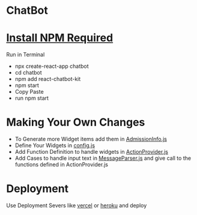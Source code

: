 # ChatBot
# [Install NPM Required](https://www.npmjs.com)
Run in Terminal
* npx create-react-app chatbot
* cd chatbot
* npm add react-chatbot-kit
* npm start
* Copy Paste 
* run npm start

# Making Your Own Changes
* To Generate more Widget items add them in [AdmissionInfo.js](https://www.github.com/shreyasY2k/chatBot/src/components/AdmissionInfo/AdmissionInfo.js)
* Define Your Widgets in [config.js](https://www.github.com/shreyasY2k/chatBot/src/config.js)
* Add Function Definition to handle widgets in [ActionProvider.js](https://www.github.com/shreyasY2k/chatBot/src/ActionProvider.js)
* Add Cases to handle input text in [MessageParser.js](https://www.github.com/shreyasY2k/chatBot/src/MessageParser.js) and give call to the functions defined in
ActionProvider.js
# Deployment
Use Deployment Severs like [vercel](https://www.vercel.com) or [heroku](https://www.heroku.com) and deploy
